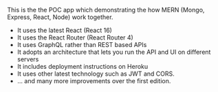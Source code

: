 
This is the the POC app which demonstrating the how MERN (Mongo, Express, React, Node) work together.

   * It uses the latest React (React 16)
   * It uses the React Router (React Router 4)
   * It uses GraphQL rather than REST based APIs
   * It adopts an architecture that lets you run the API and UI on different servers
   * It includes deployment instructions on Heroku
   * It uses other latest technology such as JWT and CORS.
   * ... and many more improvements over the first edition.


